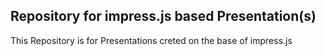 ## Repository for impress.js based Presentation(s) ##

This Repository is for Presentations creted on the base of impress.js
